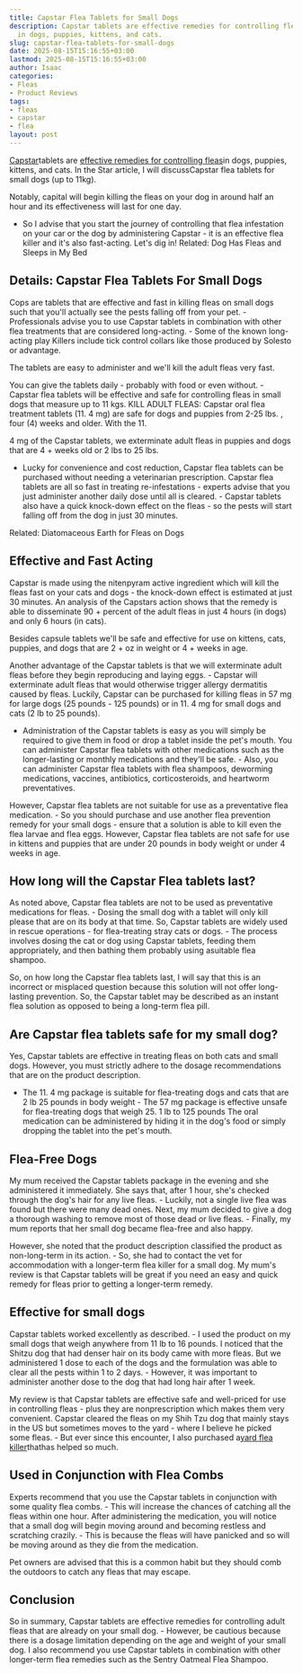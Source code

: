 ```yaml
---
title: Capstar Flea Tablets for Small Dogs
description: Capstar tablets are effective remedies for controlling fleashttpspestpolicy.comhow-to-get-rid-of-fleas
  in dogs, puppies, kittens, and cats.
slug: capstar-flea-tablets-for-small-dogs
date: 2025-08-15T15:16:55+03:00
lastmod: 2025-08-15T15:16:55+03:00
author: Isaac
categories:
- Fleas
- Product Reviews
tags:
- fleas
- capstar
- flea
layout: post
---
```

[Capstar](https://pestpolicy.com/capstar-flea-tablets-for-large-dogs/)tablets are [effective remedies for controlling fleas](https://pestpolicy.com/how-to-get-rid-of-fleas/)in dogs, puppies, kittens, and cats. In the Star article, I will discussCapstar flea tablets for small dogs (up to 11kg).

Notably, capital will begin killing the fleas on your dog in around half an hour and its effectiveness will last for one day.

- So I advise that you start the journey of controlling that flea infestation on your car or the dog by administering Capstar - it is an effective flea killer and it's also fast-acting. Let's dig in! Related: Dog Has Fleas and Sleeps in My Bed

##  Details: Capstar Flea Tablets For Small Dogs

Cops are tablets that are effective and fast in killing fleas on small dogs such that you'll actually see the pests falling off from your pet. - Professionals advise you to use Capstar tablets in combination with other flea treatments that are considered long-acting. - Some of the known long-acting play Killers include tick control collars like those produced by Solesto or advantage.

The tablets are easy to administer and we'll kill the adult fleas very fast.

You can give the tablets daily - probably with food or even without. - Capstar flea tablets will be effective and safe for controlling fleas in small dogs that measure up to 11 kgs. KILL ADULT FLEAS: Capstar oral flea treatment tablets (11. 4 mg) are safe for dogs and puppies from 2-25 lbs. , four (4) weeks and older. With the 11.

4 mg of the Capstar tablets, we exterminate adult fleas in puppies and dogs that are 4 + weeks old or 2 lbs to 25 lbs.

- Lucky for convenience and cost reduction, Capstar flea tablets can be purchased without needing a veterinarian prescription. Capstar flea tablets are all so fast in treating re-infestations - experts advise that you just administer another daily dose until all is cleared. - Capstar tablets also have a quick knock-down effect on the fleas - so the pests will start falling off from the dog in just 30 minutes.

Related: Diatomaceous Earth for Fleas on Dogs

##  Effective and Fast Acting

Capstar is made using the nitenpyram active ingredient which will kill the fleas fast on your cats and dogs - the knock-down effect is estimated at just 30 minutes. An analysis of the Capstars action shows that the remedy is able to disseminate 90 + percent of the adult fleas in just 4 hours (in dogs) and only 6 hours (in cats).

Besides capsule tablets we'll be safe and effective for use on kittens, cats, puppies, and dogs that are 2 + oz in weight or 4 + weeks in age.

Another advantage of the Capstar tablets is that we will exterminate adult fleas before they begin reproducing and laying eggs. - Capstar will exterminate adult fleas that would otherwise trigger allergy dermatitis caused by fleas. Luckily, Capstar can be purchased for killing fleas in 57 mg for large dogs (25 pounds - 125 pounds) or in 11. 4 mg for small dogs and cats (2 lb to 25 pounds).

- Administration of the Capstar tablets is easy as you will simply be required to give them in food or drop a tablet inside the pet's mouth. You can administer Capstar flea tablets with other medications such as the longer-lasting or monthly medications and they'll be safe. - Also, you can administer Capstar flea tablets with flea shampoos, deworming medications, vaccines, antibiotics, corticosteroids, and heartworm preventatives.

However, Capstar flea tablets are not suitable for use as a preventative flea medication. - So you should purchase and use another flea prevention remedy for your small dogs - ensure that a solution is able to kill even the flea larvae and flea eggs. However, Capstar flea tablets are not safe for use in kittens and puppies that are under 20 pounds in body weight or under 4 weeks in age.

##  How long will the Capstar Flea tablets last?

As noted above, Capstar flea tablets are not to be used as preventative medications for fleas. - Dosing the small dog with a tablet will only kill please that are on its body at that time. So, Capstar tablets are widely used in rescue operations - for flea-treating stray cats or dogs. - The process involves dosing the cat or dog using Capstar tablets, feeding them appropriately, and then bathing them probably using asuitable flea shampoo.

So, on how long the Capstar flea tablets last, I will say that this is an incorrect or misplaced question because this solution will not offer long-lasting prevention. So, the Capstar tablet may be described as an instant flea solution as opposed to being a long-term flea pill.

##  Are Capstar flea tablets safe for my small dog?

Yes, Capstar tablets are effective in treating fleas on both cats and small dogs. However, you must strictly adhere to the dosage recommendations that are on the product description.

- The 11. 4 mg package is suitable for flea-treating dogs and cats that are 2 lb 25 pounds in body weight - The 57 mg package is effective unsafe for flea-treating dogs that weigh 25. 1 lb to 125 pounds The oral medication can be administered by hiding it in the dog's food or simply dropping the tablet into the pet's mouth.

##  Flea-Free Dogs

My mum received the Capstar tablets package in the evening and she administered it immediately. She says that, after 1 hour, she's checked through the dog's hair for any live fleas. - Luckily, not a single live flea was found but there were many dead ones. Next, my mum decided to give a dog a thorough washing to remove most of those dead or live fleas. - Finally, my mum reports that her small dog became flea-free and also happy.

However, she noted that the product description classified the product as non-long-term in its action. - So, she had to contact the vet for accommodation with a longer-term flea killer for a small dog. My mum's review is that Capstar tablets will be great if you need an easy and quick remedy for fleas prior to getting a longer-term remedy.

##  Effective for small dogs

Capstar tablets worked excellently as described. - I used the product on my small dogs that weigh anywhere from 11 lb to 16 pounds. I noticed that the Shitzu dog that had denser hair on its body came with more fleas. But we administered 1 dose to each of the dogs and the formulation was able to clear all the pests within 1 to 2 days. - However, it was important to administer another dose to the dog that had long hair after 1 week.

My review is that Capstar tablets are effective safe and well-priced for use in controlling fleas - plus they are nonprescription which makes them very convenient. Capstar cleared the fleas on my Shih Tzu dog that mainly stays in the US but sometimes moves to the yard - where I believe he picked some fleas. - But ever since this encounter, I also purchased a[yard flea killer](https://pestpolicy.com/best-flea-spray-for-yard/)thathas helped so much.

##  Used in Conjunction with Flea Combs

Experts recommend that you use the Capstar tablets in conjunction with some quality flea combs. - This will increase the chances of catching all the fleas within one hour. After administering the medication, you will notice that a small dog will begin moving around and becoming restless and scratching crazily. - This is because the fleas will have panicked and so will be moving around as they die from the medication.

Pet owners are advised that this is a common habit but they should comb the outdoors to catch any fleas that may escape.

##  Conclusion

So in summary, Capstar tablets are effective remedies for controlling adult fleas that are already on your small dog. - However, be cautious because there is a dosage limitation depending on the age and weight of your small dog. I also recommend you use Capstar tablets in combination with other longer-term flea remedies such as the Sentry Oatmeal Flea Shampoo.
